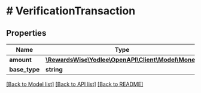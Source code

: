 # # VerificationTransaction

## Properties

Name | Type | Description | Notes
------------ | ------------- | ------------- | -------------
**amount** | [**\RewardsWise\Yodlee\OpenAPI\Client\Model\Money**](Money.md) |  |
**base_type** | **string** |  |

[[Back to Model list]](../../README.md#models) [[Back to API list]](../../README.md#endpoints) [[Back to README]](../../README.md)
